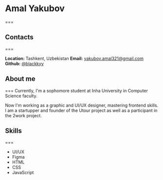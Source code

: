 # Amal Yakubov
===

## Contacts
===

**Location:** Tashkent, Uzbekistan
**Email:** yakubov.amal321@gmail.com 
**Github:** [@blackkyy](https://github.com/blackkyy)

## About me
===
Currently, I'm a sophomore student at Inha University in Computer Science faculty.

Now I'm working as a graphic and UI/UX designer, mastering frontend skills. I am a startupper and founder of the Utour project as well as a participant in the 2work project.

## Skills
===
* UI/UX
* Figma
* HTML
* CSS
* JavaScript
